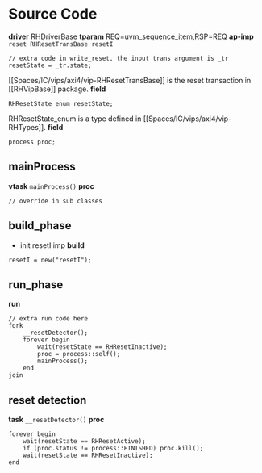 # Source Code
**driver** RHDriverBase
**tparam** REQ=uvm_sequence_item,RSP=REQ
**ap-imp** `reset RHResetTransBase resetI`
```
// extra code in write_reset, the input trans argument is _tr
resetState = _tr.state;
```
[[Spaces/IC/vips/axi4/vip-RHResetTransBase]] is the reset transaction in [[RHVipBase]] package.
**field**
```
RHResetState_enum resetState;
```
RHResetState_enum is a type defined in [[Spaces/IC/vips/axi4/vip-RHTypes]].
**field**
```
process proc;
```
## mainProcess
**vtask** `mainProcess()`
**proc**
```
// override in sub classes
```

## build_phase
- init resetI imp
**build**
```
resetI = new("resetI");
```
## run_phase
**run**
```
// extra run code here
fork
	__resetDetector();
	forever begin
		wait(resetState == RHResetInactive);
		proc = process::self();
		mainProcess();
	end
join
```
## reset detection
**task** `__resetDetector()`
**proc**
```
forever begin
	wait(resetState == RHResetActive);
	if (proc.status != process::FINISHED) proc.kill();
	wait(resetState == RHResetInactive);
end
```
